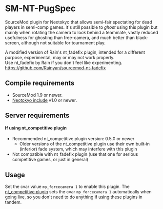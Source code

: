 # SM-NT-PugSpec

SourceMod plugin for Neotokyo that allows semi-fair spectating for dead players in semi-comp games. It's still possible to *ghost* using this plugin but mainly when rotating the camera to look behind a teammate, vastly reduced usefulness for ghosting than free-camera, and much better than black-screen, although not suitable for tournament play.  

A modified version of Rain's nt_fadefix plugin, intended for a different purpose, experimental, may or may not work properly.  
Use nt_fadefix by Rain if you don't feel like experimenting.  
https://github.com/Rainyan/sourcemod-nt-fadefix  

## Compile requirements
* SourceMod 1.9 or newer.
* [Neotokyo include](https://github.com/softashell/sourcemod-nt-include) v1.0 or newer.

## Server requirements
#### If using nt_competitive plugin
* Recommended nt_competitive plugin version: 0.5.0 or newer
  * Older versions of the nt_competitive plugin use their own built-in (inferior) fade system, which may interfere with this plugin
* Not compatible with nt_fadefix plugin (use that one for serious competitive games, or just in general)

## Usage
Set the cvar value `mp_forcecamera 1` to enable this plugin. The [nt_competitive plugin](https://github.com/Rainyan/sourcemod-nt-competitive) sets the cvar `mp_forcecamera 1` automatically when going live, so you don't need to do anything if using these plugins in tandem.
